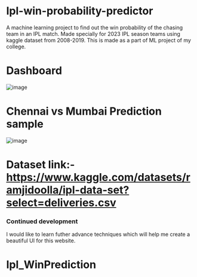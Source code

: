 # Ipl-win-probability-predictor
A machine learning project to find out the win probability of the chasing team in an IPL match. Made specially for 2023 IPL season teams using kaggle dataset from 2008-2019. This is made as a part of ML project of my college. 

# Dashboard
![image](https://user-images.githubusercontent.com/84846378/236698998-987b60e1-17cb-4b2f-ab91-939d1bd06634.png)


# Chennai vs Mumbai Prediction sample
![image](https://user-images.githubusercontent.com/84846378/236699086-7a6edede-9aec-481e-ace0-c0897e06036c.png)



<!-- # Website hosted on render successfully!:- https://mihirc0111-ipl-predictor-mihir-app-8s1ct4.streamlit.app/
 -->
# Dataset link:- https://www.kaggle.com/datasets/ramjidoolla/ipl-data-set?select=deliveries.csv

### Continued development
I would like to learn futher advance techniques which will help me create a beautiful UI for this website.


# Ipl_WinPrediction
